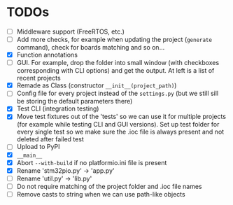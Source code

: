 # TODOs
 - [ ] Middleware support (FreeRTOS, etc.)
 - [ ] Add more checks, for example when updating the project (`generate` command), check for boards matching and so on...
 - [x] Function annotations
 - [ ] GUI. For example, drop the folder into small window (with checkboxes corresponding with CLI options) and get the output. At left is a list of recent projects
 - [x] Remade as Class (constructor `__init__(project_path)`)
 - [ ] Config file for every project instead of the `settings.py` (but we still sill be storing the default parameters there)
 - [x] Test CLI (integration testing)
 - [x] Move test fixtures out of the 'tests' so we can use it for multiple projects (for example while testing CLI and GUI versions). Set up test folder for every single test so we make sure the .ioc file is always present and not deleted after failed test
 - [ ] Upload to PyPI
 - [x] `__main__`
 - [x] Abort `--with-build` if no platformio.ini file is present
 - [x] Rename 'stm32pio.py' -> 'app.py'
 - [ ] Rename 'util.py' -> 'lib.py'
 - [ ] Do not require matching of the project folder and .ioc file names
 - [ ] Remove casts to string when we can use path-like objects
